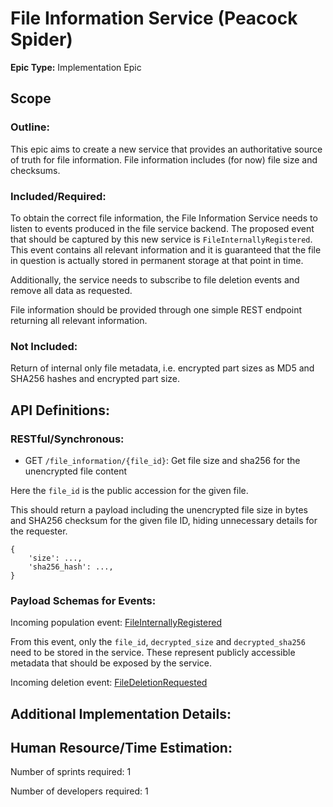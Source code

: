 # File Information Service (Peacock Spider)
**Epic Type:** Implementation Epic

## Scope
### Outline:

This epic aims to create a new service that provides an authoritative source of truth for file information.
File information includes (for now) file size and checksums.

### Included/Required:
    
To obtain the correct file information, the File Information Service needs to listen to events produced in the file service backend. 
The proposed event that should be captured by this new service is `FileInternallyRegistered`.
This event contains all relevant information and it is guaranteed that the file in question is actually stored in permanent storage at that point in time.

Additionally, the service needs to subscribe to file deletion events and remove all data as requested.

File information should be provided through one simple REST endpoint returning all relevant information.

### Not Included:

Return of internal only file metadata, i.e. encrypted part sizes as MD5 and SHA256 hashes and encrypted part size.

## API Definitions:

### RESTful/Synchronous:

- GET `/file_information/{file_id}`: Get file size and sha256 for the unencrypted file content

Here the `file_id` is the public accession for the given file.

This should return a payload including the unencrypted file size in bytes and SHA256 checksum for the given file ID,
hiding unnecessary details for the requester.
```
{
    'size': ...,
    'sha256_hash': ...,
}
```

### Payload Schemas for Events:

Incoming population event: [FileInternallyRegistered](https://github.com/ghga-de/ghga-event-schemas/blob/faf00f361facc4195f2b9e9a0a69ec9645464bc3/src/ghga_event_schemas/pydantic_.py#L270-L273)

From this event, only the `file_id`, `decrypted_size` and `decrypted_sha256` need to be stored in the service.
These represent publicly accessible metadata that should be exposed by the service.

Incoming deletion event: [FileDeletionRequested](https://github.com/ghga-de/ghga-event-schemas/blob/faf00f361facc4195f2b9e9a0a69ec9645464bc3/src/ghga_event_schemas/pydantic_.py#L372-L381)

## Additional Implementation Details:

## Human Resource/Time Estimation:

Number of sprints required: 1

Number of developers required: 1
